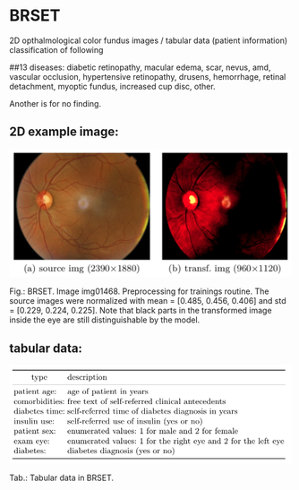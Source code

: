 # BRSET
2D opthalmological color fundus images / tabular data (patient information)
classification of following 

##13 diseases:
diabetic retinopathy, 
macular edema, 
scar, 
nevus, 
amd, 
vascular occlusion, 
hypertensive retinopathy, 
drusens, 
hemorrhage, 
retinal detachment, 
myoptic fundus, 
increased cup disc, 
other. 

Another is for no finding.

## 2D example image:
![img](image01468.png "color_fundus_image")

Fig.: BRSET. Image img01468. Preprocessing for trainings routine. The source images were normalized with mean = [0.485, 0.456, 0.406] and std = [0.229, 0.224, 0.225]. Note that black parts in the transformed image inside the eye are still distinguishable by the model.

## tabular data:
![img](tabular_BRSET.png "tabular data")

Tab.: Tabular data in BRSET.



